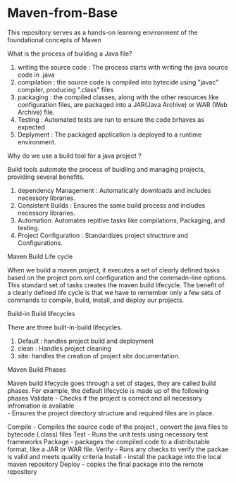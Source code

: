 # Maven-from-Base
This repository serves as a hands-on learning environment of the foundational concepts of Maven 

What is the process of building a Java file?

1) writing the source code : The process starts with writing the java source code in .java
2) compilation : the source code is compiled into bytecide using "javac" compiler, producing ".class" files
3) packaging : the compiled classes, along with the other resources like configuration files, are packaged into a JAR(Java Archive) or WAR (Web Archive) file.
4) Testing : Automated tests are run to ensure the code brhaves as expected
5) Deplyment : The packaged application is deployed to a runtime environment.

Why do we use a build tool for a java project ?

Build tools automate the process of buidling and managing projects, providing several benefits.

1) dependency Management : Automatically downloads and includes necessory libraries.
2) Consistent Builds : Ensures the same build process and includes necessory libraries.
3) Automation: Automates repitive tasks like compilations, Packaging, and testing.
4) Project Configuration : Standardizes project structrure and Configurations.

Maven Build Life cycle 

When we build a maven project, it executes a set of clearly defined tasks based on the project pom.xml configuration and the commadn-line options. This standard set of tasks creates the maven build lifecycle. The benefit of a clearly defined life cycle is that we have to remember only a few sets of commands to compile, build, install, and deploy our projects.

Build-in Build lifecycles

There are three built-in-build lifecycles.

1) Default : handles project build and deployment
2) clean : Handles project cleaning
3) site: handles the creation of project site documentation.

Maven Build Phases 

Maven build lifecycle goes through a set of stages, they are called build phases. For example, the default lifecycle is made up of the following phases 
Validate - Checks if the project is correct and all necessory infromation is available  
         - Ensures the project directory structure and required files are in place.

Compile - Compiles the source code of the project , convert the java files to bytecode (.class) files 
Test - Runs the unit tests using necessory test frameworks 
Package - packages the compiled code to a distributable format, like a JAR or WAR file.
Verify - Runs any checks to verify the packae is valid and meets quality criteria 
Install - install the package into the local maven repository 
Deploy - copies the final package into the remote repository 




